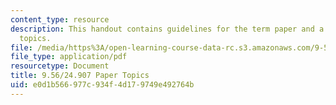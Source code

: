 ```yaml
---
content_type: resource
description: This handout contains guidelines for the term paper and a list of suggested
  topics.
file: /media/https%3A/open-learning-course-data-rc.s3.amazonaws.com/9-56j-abnormal-language-fall-2004/e0d1b566977c934f4d179749e492764b_9_56paperoutline.pdf
file_type: application/pdf
resourcetype: Document
title: 9.56/24.907 Paper Topics
uid: e0d1b566-977c-934f-4d17-9749e492764b
---
```

